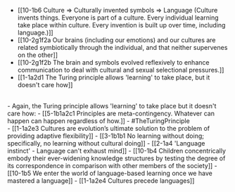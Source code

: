 - [[10-1b6 Culture ⇒ Culturally invented symbols ⇒ Language (Culture invents things. Everyone is part of a culture. Every individual learning take place within culture. Every invention is built up over time, including language.)]]
- [[10-2g1f2a Our brains (including our emotions) and our cultures are related symbiotically through the individual, and that neither supervenes on the other]]
- [[10-2g1f2b The brain and symbols evolved reflexively to enhance communication to deal with cultural and sexual selectional pressures.]]
- [[1-1a2d1 The Turing principle allows 'learning' to take place, but it doesn't care how]]
<br>
- Again, the Turing principle allows 'learning' to take place but it doesn't care how:
  - [[5-1b1a2c1 Principles are meta-contingency. Whatever can happen can happen regardless of how.]]
- #TheTuringPrinciple 
<br>
- [[1-1a2e3 Cultures are evolution’s ultimate solution to the problem of providing adaptive flexibility]]
  - [[3-1b1b1 No learning without doing; specifically, no learning without cultural doing]]
    - [[2-1a4 'Language instinct' - Language can't exhaust mind]]
  - [[10-1b4 Children concentrically embody their ever-widening knowledge structures by testing the degree of its correspondence in comparison with other members of the society]]
  - [[10-1b5 We enter the world of language-based learning once we have mastered a language]]
    - [[1-1a2e4 Cultures precede languages]]